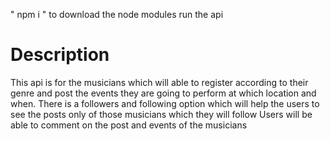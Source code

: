 " npm i " to download the node modules 
run the api 




Description
======================

This api is for the musicians which will able to register according to their genre and 
post the events they are going to perform at which location and when. There is a followers and following option which will help the users to see the posts only of those musicians which they will follow
Users will be able to comment on the post and events of the musicians 